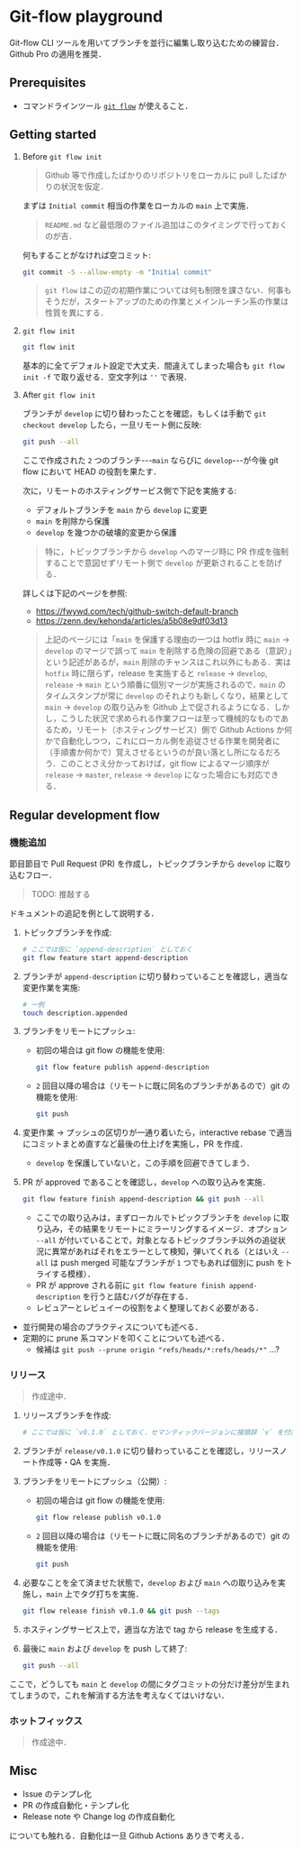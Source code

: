 # Git-flow playground

Git-flow CLI ツールを用いてブランチを並行に編集し取り込むための練習台．Github Pro の適用を推奨．

## Prerequisites

- コマンドラインツール [`git flow`](https://danielkummer.github.io/git-flow-cheatsheet/index.ja_JP.html) が使えること．

## Getting started

1. Before `git flow init`

    > Github 等で作成したばかりのリポジトリをローカルに pull したばかりの状況を仮定．

    まずは `Initial commit` 相当の作業をローカルの `main` 上で実施．

    > `README.md` など最低限のファイル追加はこのタイミングで行っておくのが吉．

    何もすることがなければ空コミット:

    ```bash
    git commit -S --allow-empty -m "Initial commit"
    ```

    > `git flow` はこの辺の初期作業については何も制限を課さない．何事もそうだが，スタートアップのための作業とメインルーチン系の作業は性質を異にする．

2. `git flow init`

    ```bash
    git flow init
    ```

    基本的に全てデフォルト設定で大丈夫．間違えてしまった場合も `git flow init -f` で取り返せる．空文字列は `''` で表現．

3. After `git flow init`

    ブランチが `develop` に切り替わったことを確認，もしくは手動で `git checkout develop` したら，一旦リモート側に反映:

    ```bash
    git push --all
    ```

    ここで作成された `2` つのブランチ---`main` ならびに `develop`---が今後 git flow において HEAD の役割を果たす．

    次に，リモートのホスティングサービス側で下記を実施する:

    - デフォルトブランチを `main` から `develop` に変更
    - `main` を削除から保護
    - `develop` を幾つかの破壊的変更から保護

    > 特に，トピックブランチから `develop` へのマージ時に PR 作成を強制することで意図せずリモート側で `develop` が更新されることを防げる．

    詳しくは下記のページを参照:

    - <https://fwywd.com/tech/github-switch-default-branch>
    - <https://zenn.dev/kehonda/articles/a5b08e9df03d13>

    > 上記のページには「`main` を保護する理由の一つは hotfix 時に `main` -> `develop` のマージで誤って `main` を削除する危険の回避である（意訳）」という記述があるが，`main` 削除のチャンスはこれ以外にもある．実は `hotfix` 時に限らず，release を実施すると `release` -> `develop`, `release` -> `main` という順番に個別マージが実施されるので`，main` のタイムスタンプが常に `develop` のそれよりも新しくなり，結果として `main` -> `develop` の取り込みを Github 上で促されるようになる．しかし，こうした状況で求められる作業フローは至って機械的なものであるため，リモート（ホスティングサービス）側で Github Actions か何かで自動化しつつ，これにローカル側を追従させる作業を開発者に（手順書か何かで）覚えさせるというのが良い落とし所になるだろう．このことさえ分かっておけば，git flow によるマージ順序が `release` -> `master`, `release` -> `develop` になった場合にも対応できる．

## Regular development flow

### 機能追加

節目節目で Pull Request (PR) を作成し，トピックブランチから `develop` に取り込むフロー．

> TODO: 推敲する

ドキュメントの追記を例として説明する．

1. トピックブランチを作成:

    ```bash
    # ここでは仮に `append-description` としておく
    git flow feature start append-description
    ```

2. ブランチが `append-description` に切り替わっていることを確認し，適当な変更作業を実施:

    ```bash
    # 一例
    touch description.appended
    ```

3. ブランチをリモートにプッシュ:

    - 初回の場合は git flow の機能を使用:

        ```bash
        git flow feature publish append-description
        ```

    - `2` 回目以降の場合は（リモートに既に同名のブランチがあるので）git の機能を使用:

        ```bash
        git push
        ```

4. 変更作業 -> プッシュの区切りが一通り着いたら，interactive rebase で適当にコミットまとめ直すなど最後の仕上げを実施し，PR を作成．

    - `develop` を保護していないと，この手順を回避できてしまう．

5. PR が approved であることを確認し，`develop` への取り込みを実施．

    ```bash
    git flow feature finish append-description && git push --all
    ```

    - ここでの取り込みは，まずローカルでトピックブランチを `develop` に取り込み，その結果をリモートにミラーリングするイメージ．オプション `--all` が付いていることで，対象となるトピックブランチ以外の追従状況に異常があればそれをエラーとして検知，弾いてくれる（とはいえ `--all` は push merged 可能なブランチが `1` つでもあれば個別に push をトライする模様）．
    - PR が approve される前に `git flow feature finish append-description` を行うと詰むバグが存在する．
    - レビュアーとレビュイーの役割をよく整理しておく必要がある．

- 並行開発の場合のプラクティスについても述べる．
- 定期的に prune 系コマンドを叩くことについても述べる．
  - 候補は `git push --prune origin "refs/heads/*:refs/heads/*"` ...?

### リリース

> 作成途中．

1. リリースブランチを作成:

    ```bash
    # ここでは仮に `v0.1.0` としておく．セマンティックバージョンに接頭辞 `v` を付加したものを使用するのは一般的である．
    ```

2. ブランチが `release/v0.1.0` に切り替わっていることを確認し，リリースノート作成等・QA を実施．

3. ブランチをリモートにプッシュ（公開）:

    - 初回の場合は git flow の機能を使用:

        ```bash
        git flow release publish v0.1.0
        ```

    - `2` 回目以降の場合は（リモートに既に同名のブランチがあるので）git の機能を使用:

        ```bash
        git push
        ```

4. 必要なことを全て済ませた状態で，`develop` および `main` への取り込みを実施し，`main` 上でタグ打ちを実施．

    ```bash
    git flow release finish v0.1.0 && git push --tags
    ```

5. ホスティングサービス上で，適当な方法で tag から release を生成する．

6. 最後に `main` および `develop` を push して終了:

    ```bash
    git push --all
    ```

ここで，どうしても `main` と `develop` の間にタグコミットの分だけ差分が生まれてしまうので，これを解消する方法を考えなくてはいけない．

### ホットフィックス

> 作成途中．

## Misc

- Issue のテンプレ化
- PR の作成自動化・テンプレ化
- Release note や Change log の作成自動化

についても触れる．自動化は一旦 Github Actions ありきで考える．
